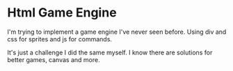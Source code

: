 # Html Game Engine

I'm trying to implement a game engine I've never seen before. Using div and css for sprites and js for commands.

It's just a challenge I did the same myself. I know there are solutions for better games, canvas and more.
